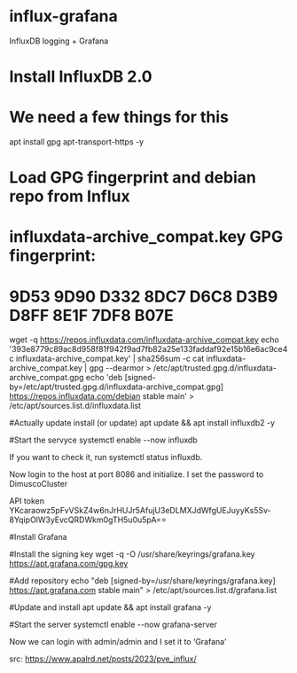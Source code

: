 # influx-grafana
InfluxDB logging + Grafana 

# Install InfluxDB 2.0

# We need a few things for this
apt install gpg apt-transport-https -y

# Load GPG fingerprint and debian repo from Influx
# influxdata-archive_compat.key GPG fingerprint:
#     9D53 9D90 D332 8DC7 D6C8 D3B9 D8FF 8E1F 7DF8 B07E
wget -q https://repos.influxdata.com/influxdata-archive_compat.key
echo '393e8779c89ac8d958f81f942f9ad7fb82a25e133faddaf92e15b16e6ac9ce4c influxdata-archive_compat.key' | sha256sum -c
cat influxdata-archive_compat.key | gpg --dearmor > /etc/apt/trusted.gpg.d/influxdata-archive_compat.gpg
echo 'deb [signed-by=/etc/apt/trusted.gpg.d/influxdata-archive_compat.gpg] https://repos.influxdata.com/debian stable main' > /etc/apt/sources.list.d/influxdata.list

#Actually update install (or update)
apt update && apt install influxdb2 -y

#Start the servyce
systemctl enable --now influxdb

If you want to check it, run systemctl status influxdb.

Now login to the host at port 8086 and initialize. I set the password to DimuscoCluster

API token YKcaraowz5pFvVSkZ4w6nJrHUJr5AfujU3eDLMXJdWfgUEJuyyKs5Sv-8YqipOlW3yEvcQRDWkm0gTH5u0u5pA==

#Install Grafana

#Install the signing key
wget -q -O /usr/share/keyrings/grafana.key https://apt.grafana.com/gpg.key

#Add repository
echo "deb [signed-by=/usr/share/keyrings/grafana.key] https://apt.grafana.com stable main" > /etc/apt/sources.list.d/grafana.list

#Update and install
apt update && apt install grafana -y

#Start the server
systemctl enable --now grafana-server

Now we can login with admin/admin and I set it to ‘Grafana’





src: https://www.apalrd.net/posts/2023/pve_influx/
